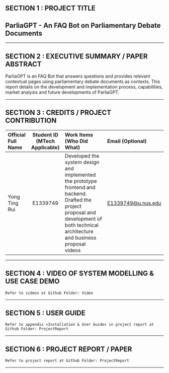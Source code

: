 ﻿## SECTION 1 : PROJECT TITLE
## ParliaGPT - An FAQ Bot on Parliamentary Debate Documents

---

## SECTION 2 : EXECUTIVE SUMMARY / PAPER ABSTRACT
ParliaGPT is an FAQ Bot that answers questions and provides relevant contextual pages using parliamentary debate documents as contexts. This report details on the development and implementation process, capabilities, market analysis and future developments of ParliaGPT.

---

## SECTION 3 : CREDITS / PROJECT CONTRIBUTION

| Official Full Name  | Student ID (MTech Applicable)  | Work Items (Who Did What) | Email (Optional) |
| :------------ |:---------------:| :-----| :-----|
| Yong Ting Rui | E1339749 | Developed the system design and implemented the prototype frontend and backend. Drafted the project proposal and development of both technical architecture and business proposal videos | E1339749@u.nus.edu |

---

## SECTION 4 : VIDEO OF SYSTEM MODELLING & USE CASE DEMO

`Refer to videos at Github Folder: Video`

---

## SECTION 5 : USER GUIDE

`Refer to appendix <Installation & User Guide> in project report at Github Folder: ProjectReport`

---
## SECTION 6 : PROJECT REPORT / PAPER

`Refer to project report at Github Folder: ProjectReport`

---
